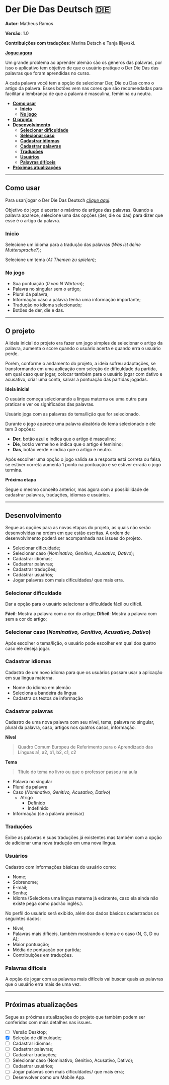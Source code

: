 # Der Die Das Deutsch :de:

**Autor**: Matheus Ramos

**Versão**: 1.0

**Contribuições com traduções**: Marina Detsch e Tanja Ilijevski.


**[Jogue agora](https://teteusix.github.io/derdiedasdeutsch/)**


Um grande problema ao aprender alemão são os gêneros das palavras, por isso o aplicativo tem objetivo de que o usuário pratique o Der Die Das das palavras que foram aprendidas no curso.

A cada palavra você tem a opção de selecionar Der, Die ou Das como o artigo da palavra. Esses botões vem nas cores que são recomendadas para facilitar a lembrança de que a palavra é masculina, feminina ou neutra.

- **[Como usar](#como-usar)**
  - **[Inicio](#inicio)**
  - **[No jogo](#no-jogo)**
- **[O projeto](#o-projeto)**
- **[Desenvolvimento](#desenvolvimento)**
  - **[Selecionar dificuldade](#selecionar-dificuldade)**
  - **[Selecionar caso](#selecionar-caso)**
  - **[Cadastrar idiomas](#cadastrar-idiomas)**
  - **[Cadastrar palavras](#cadastrar-palavras)**
  - **[Traduções](#tradu%C3%A7%C3%B5es)**
  - **[Usuários](#usu%C3%A1rios)**
  - **[Palavras difíceis](#palavras-dif%C3%ADceis)**
- **[Próximas atualizações](#pr%C3%B3ximas-atualiza%C3%A7%C3%B5es)**

---

## Como usar

Para usar/jogar o Der Die Das Deutsch *[clique aqui](https://teteusix.github.io/derdiedasdeutsch/)*.

Objetivo do jogo é acertar o máximo de artigos das palavras.
Quando a palavra aparece, selecione uma das opções (der, die ou das) para dizer que esse é o artigo da palavra.

### Inicio

Selecione um idioma para a tradução das palavras (*Was ist deine Muttersprache?*);

Selecione um tema (*A1 Themen zu spielen)*;

### No jogo

- Sua pontuação (*0 von N Wörtern*);
- Palavra no singular sem o artigo;
- Plural da palavra;
- Informação caso a palavra tenha uma informação importante;
- Tradução no idioma selecionado;
- Botões de der, die e das.

---

## O projeto

A ideia inicial do projeto era fazer um jogo simples de selecionar o artigo da palavra, aumenta o score quando o usuário acerta e quando erra o usuário perde.

Porém, conforme o andamento do projeto, a ideia sofreu adaptações, se transformando em uma aplicação com seleção de dificuldade da partida, em qual caso quer jogar, colocar também para o usuário jogar com dativo e acusativo, criar uma conta, salvar a pontuação das partidas jogadas.

**Ideia inicial**

O usuário começa selecionando a língua materna ou uma outra para praticar e ver os significados das palavras.

Usuário joga com as palavras do tema/lição que for selecionado.

Durante o jogo aparece uma palavra aleatória do tema selecionado e ele tem 3 opções:

- **Der**, botão azul e indica que o artigo é masculino;
- **Die**, botão vermelho e indica que o artigo é feminino;
- **Das**, botão verde e indica que o artigo é neutro.

Após escolher uma opção o jogo valida se a resposta está correta ou falsa, se estiver correta aumenta 1 ponto na pontuação e se estiver errada o jogo termina.

**Próxima etapa**

Segue o mesmo conceito anterior, mas agora com a possibilidade de cadastrar palavras, traduções, idiomas e usuários.

---

## Desenvolvimento

Segue as opções para as novas etapas do projeto, as quais não serão desenvolvidas na ordem em que estão escritas. A ordem de desenvolvimento poderá ser acompanhada nas issues do projeto.

- Selecionar dificuldade;
- Selecionar caso (*Nominativo, Genitivo, Acusativo, Dativo*);
- Cadastrar idiomas;
- Cadastrar palavras;
- Cadastrar traduções;
- Cadastrar usuários;
- Jogar palavras com mais dificuldades/ que mais erra.

### Selecionar dificuldade

Dar a opção para o usuário selecionar a dificuldade fácil ou difícil.

**Fácil**: Mostra a palavra com a cor do artigo;
**Difícil**: Mostra a palavra com sem a cor do artigo;

### Selecionar caso (*Nominativo, Genitivo, Acusativo, Dativo*)

Após escolher o tema/lição, o usuário pode escolher em qual dos quatro caso ele deseja jogar.

### Cadastrar idiomas

Cadastro de um novo idioma para que os usuários possam usar a aplicação em sua lingua materna.

- Nome do idioma em alemão
- Seleciona a bandeira da lingua
- Cadastra os textos de informação

### Cadastrar palavras

Cadastro de uma nova palavra com seu nível, tema, palavra no singular, plural da palavra, caso, artigos nos quatros casos, informação.

**Nivel**
> Quadro Comum Europeu de Referimento para o Aprendizado das Línguas a1, a2, b1, b2, c1, c2

**Tema**
> Título do tema no livro ou que o professor passou na aula

- Palavra no singular
- Plural da palavra
- Caso (*Nominativo, Genitivo, Acusativo, Dativo*)
  - Atrigo
    - Definido
    - Indefinido
- Informação (se a palavra precisar)

### Traduções

Exibe as palavras e suas traduções já existentes mas também com a opção de adicionar uma nova tradução em uma nova língua.

### Usuários

Cadastro com informações básicas do usuário como:

- Nome;
- Sobrenome;
- E-mail;
- Senha;
- Idioma (Seleciona uma língua materna já existente, caso ela ainda não existe pega como padrão inglês.).

No perfil do usuário será exibido, além dos dados básicos cadastrados os seguintes dados:

- Nivel;
- Palavras mais difíceis, também mostrando o tema e o caso (N, G, D ou A);
- Maior pontuação;
- Média de pontuação por partida;
- Contribuições em traduções.

### Palavras difíceis

A opção de jogar com as palavras mais difíceis vai buscar quais as palavras que o usuário erra mais de uma vez.

---

## Próximas atualizações

Segue as próximas atualizações do projeto que também podem ser conferidas com mais detalhes nas issues.

- [ ] Versão Desktop;
- [X] Seleção de dificuldade;
- [ ] Cadastrar idiomas;
- [ ] Cadastrar palavras;
- [ ] Cadastrar traduções;
- [ ] Selecionar caso (Nominativo, Genitivo, Acusativo, Dativo);
- [ ] Cadastrar usuários;
- [ ] Jogar palavras com mais dificuldades/ que mais erra;
- [ ] Desenvolver como um Mobile App.